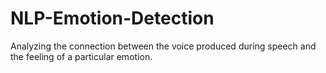 # NLP-Emotion-Detection
Analyzing the connection between the voice produced during speech and the feeling of a particular emotion.
